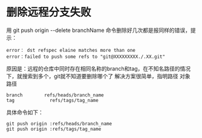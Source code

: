 # 删除远程分支失败

用  git push origin --delete branchName 命令删除好几次都是报同样的错误，提示：
```
error： dst refspec elaine matches more than one
error：failed to push some refs to "git@XXXXXXXXX./.XX.git"
```


原因是：远程的仓库中同时存在相同名称的branch和tag，在不知名路径的情况下，就搜索到多个，git就不知道要删除哪个了
解决方案很简单，指明路径
对象            路径
```
branch        refs/heads/branch_name
tag             refs/tags/tag_name
```
具体命令如下：
```
git push origin :refs/heads/branch_name
git push origin :refs/tags/tag_name
```